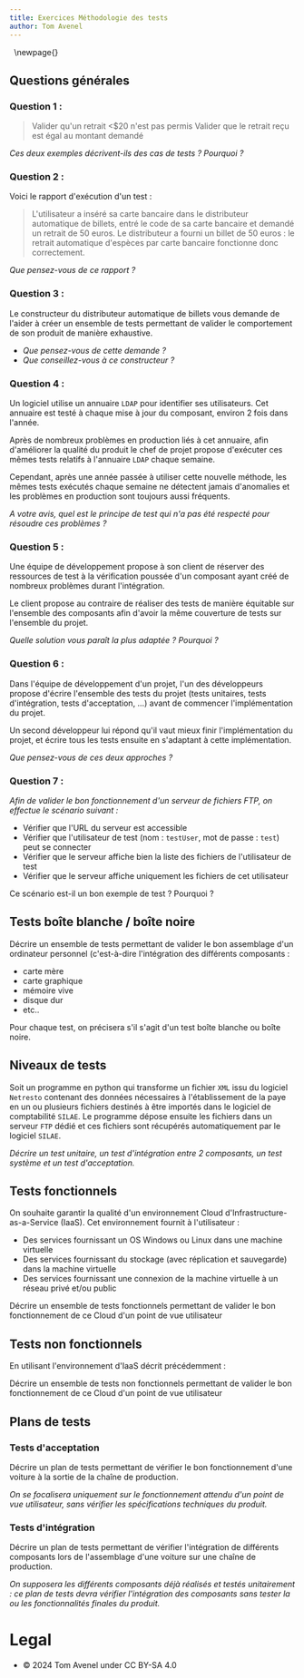 ```yaml
---
title: Exercices Méthodologie des tests
author: Tom Avenel
---
```

 
\newpage{}

## Questions générales 

### Question 1 : 

> Valider qu'un retrait \<$20 n'est pas permis
> Valider que le retrait reçu est égal au montant demandé

_Ces deux exemples décrivent-ils des cas de tests ? Pourquoi ?_

### Question 2 : 

Voici le rapport d'exécution d'un test : 

> L'utilisateur a inséré sa carte bancaire dans le distributeur automatique de billets, entré le code de sa carte bancaire et demandé un retrait de 50 euros. Le distributeur a fourni un billet de 50 euros : le retrait automatique d'espèces par carte bancaire fonctionne donc correctement.

_Que pensez-vous de ce rapport ?_ 

### Question 3 : 

Le constructeur du distributeur automatique de billets vous demande de l'aider à créer un ensemble de tests permettant de valider le comportement de son produit de manière exhaustive. 

- _Que pensez-vous de cette demande ?_
- _Que conseillez-vous à ce constructeur ?_

### Question 4 : 

Un logiciel utilise un annuaire `LDAP` pour identifier ses utilisateurs. Cet annuaire est testé à chaque mise à jour du composant, environ 2 fois dans l'année. 

Après de nombreux problèmes en production liés à cet annuaire, afin d'améliorer la qualité du produit le chef de projet propose d'exécuter ces mêmes tests relatifs à l'annuaire `LDAP` chaque semaine. 

Cependant, après une année passée à utiliser cette nouvelle méthode, les mêmes tests exécutés chaque semaine ne détectent jamais d'anomalies et les problèmes en production sont toujours aussi fréquents. 

_A votre avis, quel est le principe de test qui n'a pas été respecté pour résoudre ces problèmes ?_

### Question 5 : 

Une équipe de développement propose à son client de réserver des ressources de test à la vérification poussée d'un composant ayant créé de nombreux problèmes durant l'intégration. 

Le client propose au contraire de réaliser des tests de manière équitable sur l'ensemble des composants afin d'avoir la même couverture de tests sur l'ensemble du projet. 

_Quelle solution vous paraît la plus adaptée ? Pourquoi ?_

### Question 6 : 

Dans l'équipe de développement d'un projet, l'un des développeurs propose d'écrire l'ensemble des tests du projet (tests unitaires, tests d'intégration, tests d'acceptation, …) avant de commencer l'implémentation du projet. 

Un second développeur lui répond qu'il vaut mieux finir l'implémentation du projet, et écrire tous les tests ensuite en s'adaptant à cette implémentation. 

_Que pensez-vous de ces deux approches ?_

### Question 7 :

_Afin de valider le bon fonctionnement d'un serveur de fichiers FTP, on effectue le scénario suivant :_

- Vérifier que l'URL du serveur est accessible
- Vérifier que l'utilisateur de test (nom : `testUser`, mot de passe : `test`) peut se connecter
- Vérifier que le serveur affiche bien la liste des fichiers de l'utilisateur de test
- Vérifier que le serveur affiche uniquement les fichiers de cet utilisateur

Ce scénario est-il un bon exemple de test ? Pourquoi ?

## Tests boîte blanche / boîte noire 
 
Décrire un ensemble de tests permettant de valider le bon assemblage d'un ordinateur personnel (c'est-à-dire l'intégration des différents composants :

- carte mère
- carte graphique
- mémoire vive
- disque dur
-  etc..

Pour chaque test, on précisera s'il s'agit d'un test boîte blanche ou boîte noire.

## Niveaux de tests 

Soit un programme en python qui transforme un fichier `XML` issu du logiciel `Netresto` contenant des données nécessaires à l'établissement de la paye en un ou plusieurs fichiers destinés à être importés dans le logiciel de comptabilité `SILAE`. Le programme dépose ensuite les fichiers dans un serveur `FTP` dédié et ces fichiers sont récupérés automatiquement par le logiciel `SILAE`. 

_Décrire un test unitaire, un test d'intégration entre 2 composants, un test système et un test d'acceptation._

## Tests fonctionnels

On souhaite garantir la qualité d'un environnement Cloud d'Infrastructure-as-a-Service (IaaS). Cet environnement fournit à l'utilisateur :

- Des services fournissant un OS Windows ou Linux dans une machine virtuelle
- Des services fournissant du stockage (avec réplication et sauvegarde) dans la machine virtuelle
- Des services fournissant une connexion de la machine virtuelle à un réseau privé et/ou public

Décrire un ensemble de tests fonctionnels permettant de valider le bon fonctionnement de ce Cloud d'un point de vue utilisateur

## Tests non fonctionnels

En utilisant l'environnement d'IaaS décrit précédemment :

Décrire un ensemble de tests non fonctionnels permettant de valider le bon fonctionnement de ce Cloud d'un point de vue utilisateur

## Plans de tests

### Tests d'acceptation

Décrire un plan de tests permettant de vérifier le bon fonctionnement d'une voiture à la sortie de la chaîne de production.

_On se focalisera uniquement sur le fonctionnement attendu d'un point de vue utilisateur, sans vérifier les spécifications techniques du produit._

### Tests d'intégration

Décrire un plan de tests permettant de vérifier l'intégration de différents composants lors de l'assemblage d'une voiture sur une chaîne de production.

_On supposera les différents composants déjà réalisés et testés unitairement : ce plan de tests devra vérifier l'intégration des composants sans tester la ou les fonctionnalités finales du produit._

# Legal

- © 2024 Tom Avenel under CC  BY-SA 4.0
